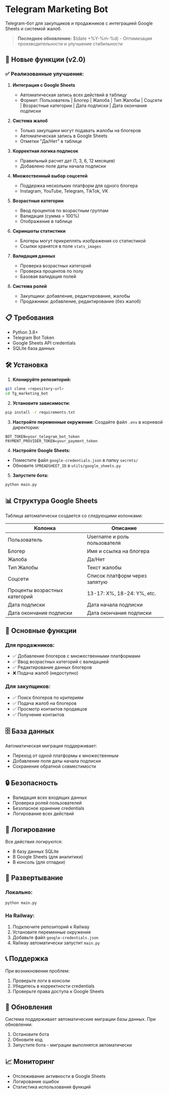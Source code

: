 # Telegram Marketing Bot

Telegram-бот для закупщиков и продажников с интеграцией Google Sheets и системой жалоб.

> **Последнее обновление:** $(date +%Y-%m-%d) - Оптимизация производительности и улучшение стабильности

## 🚀 Новые функции (v2.0)

### ✅ Реализованные улучшения:

1. **Интеграция с Google Sheets**
   - Автоматическая запись всех действий в таблицу
   - Формат: Пользователь | Блогер | Жалоба | Тип Жалобы | Соцсети | Возрастные категории | Дата подписки | Дата окончания подписки

2. **Система жалоб**
   - Только закупщики могут подавать жалобы на блогеров
   - Автоматическая запись в Google Sheets
   - Отметки "Да/Нет" в таблице

3. **Корректная логика подписок**
   - Правильный расчет дат (1, 3, 6, 12 месяцев)
   - Добавлено поле даты начала подписки

4. **Множественный выбор соцсетей**
   - Поддержка нескольких платформ для одного блогера
   - Instagram, YouTube, Telegram, TikTok, VK

5. **Возрастные категории**
   - Ввод процентов по возрастным группам
   - Валидация (сумма = 100%)
   - Отображение в таблице

6. **Скриншоты статистики**
   - Блогеры могут прикреплять изображения со статистикой
   - Ссылки хранятся в поле `stats_images`

6. **Валидация данных**
   - Проверка возрастных категорий
   - Проверка процентов по полу
   - Базовая валидация полей

7. **Система ролей**
   - Закупщики: добавление, редактирование, жалобы
   - Продажники: добавление, редактирование (без жалоб)

## 📋 Требования

- Python 3.8+
- Telegram Bot Token
- Google Sheets API credentials
- SQLite база данных

## 🛠️ Установка

1. **Клонируйте репозиторий:**
```bash
git clone <repository-url>
cd Tg_marketing_bot
```

2. **Установите зависимости:**
```bash
pip install -r requirements.txt
```

3. **Настройте переменные окружения:**
Создайте файл `.env` в корневой директории:
```env
BOT_TOKEN=your_telegram_bot_token
PAYMENT_PROVIDER_TOKEN=your_payment_token
```

4. **Настройте Google Sheets:**
- Поместите файл `google-credentials.json` в папку `secrets/`
- Обновите `SPREADSHEET_ID` в `utils/google_sheets.py`

5. **Запустите бота:**
```bash
python main.py
```

## 📊 Структура Google Sheets

Таблица автоматически создается со следующими колонками:

| Колонка | Описание |
|---------|----------|
| Пользователь | Username и роль пользователя |
| Блогер | Имя и ссылка на блогера |
| Жалоба | Да/Нет |
| Тип Жалобы | Текст жалобы |
| Соцсети | Список платформ через запятую |
| Проценты возрастных категорий | 13-17: X%, 18-24: Y%, etc. |
| Дата подписки | Дата начала подписки |
| Дата окончания подписки | Дата окончания подписки |

## 🔧 Основные функции

### Для продажников:
- ✅ Добавление блогеров с множественными платформами
- ✅ Ввод возрастных категорий с валидацией
- ✅ Редактирование данных блогеров
- ❌ Подача жалоб (недоступно)

### Для закупщиков:
- ✅ Поиск блогеров по критериям
- ✅ Подача жалоб на блогеров
- ✅ Просмотр контактов продавцов
- ✅ Получение контактов

## 🗄️ База данных

Автоматическая миграция поддерживает:
- Переход от одной платформы к множественным
- Добавление поля даты начала подписки
- Сохранение обратной совместимости

## 🔒 Безопасность

- Валидация всех входящих данных
- Проверка ролей пользователей
- Безопасное хранение credentials
- Логирование всех действий

## 📝 Логирование

Все действия логируются:
- В базу данных SQLite
- В Google Sheets (для аналитики)
- В консоль (для отладки)

## 🚀 Развертывание

### Локально:
```bash
python main.py
```

### На Railway:
1. Подключите репозиторий к Railway
2. Установите переменные окружения
3. Добавьте файл `google-credentials.json`
4. Railway автоматически запустит `main.py`

## 📞 Поддержка

При возникновении проблем:
1. Проверьте логи в консоли
2. Убедитесь в корректности credentials
3. Проверьте права доступа к Google Sheets

## 🔄 Обновления

Система поддерживает автоматические миграции базы данных. При обновлении:
1. Остановите бота
2. Обновите код
3. Запустите бота - миграции выполнятся автоматически

## 📈 Мониторинг

- Отслеживание активности в Google Sheets
- Логирование ошибок
- Статистика использования функций